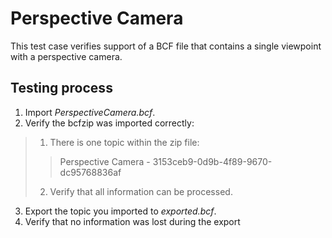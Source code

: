 # Perspective Camera

This test case verifies support of a BCF file that contains a single viewpoint with a perspective camera.

## Testing process

1. Import _PerspectiveCamera.bcf_.
2. Verify the bcfzip was imported correctly:
> 1. There is one topic within the zip file:
> > Perspective Camera - 3153ceb9-0d9b-4f89-9670-dc95768836af
> 2. Verify that all information can be processed.

3. Export the topic you imported to _exported.bcf_.
4. Verify that no information was lost during the export